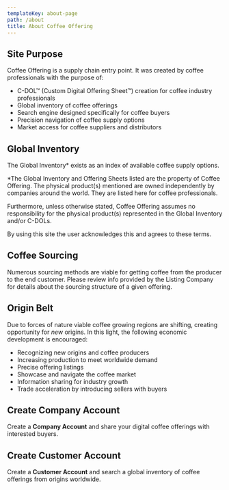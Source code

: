 ```yaml
---
templateKey: about-page
path: /about
title: About Coffee Offering
---
```

## Site Purpose

Coffee Offering is a supply chain entry point. It was created by coffee professionals with the purpose of:

* C-DOL™ (Custom Digital Offering Sheet™) creation for coffee industry professionals
* Global inventory of coffee offerings
* Search engine designed specifically for coffee buyers
* Precision navigation of coffee supply options
* Market access for coffee suppliers and distributors

## Global Inventory

The Global Inventory* exists as an index of available coffee supply options.

\*The Global Inventory and Offering Sheets listed are the property of Coffee Offering. The physical product(s) mentioned are owned independently by companies around the world. They are listed here for coffee professionals.

Furthermore, unless otherwise stated, Coffee Offering assumes no responsibility for the physical product(s) represented in the Global Inventory and/or C-DOLs.

By using this site the user acknowledges this and agrees to these terms.

## Coffee Sourcing

Numerous sourcing methods are viable for getting coffee from the producer to the end customer. Please review info provided by the Listing Company for details about the sourcing structure of a given offering.

## Origin Belt

Due to forces of nature viable coffee growing regions are shifting, creating opportunity for _new_ origins. In this light, the following economic development is encouraged:

* Recognizing new origins and coffee producers
* Increasing production to meet worldwide demand
* Precise offering listings
* Showcase and navigate the coffee market
* Information sharing for industry growth
* Trade acceleration by introducing sellers with buyers

## Create Company Account

Create a **Company Account** and share your digital coffee offerings with interested buyers.

## Create Customer Account

Create a **Customer Account** and search a global inventory of coffee offerings from origins worldwide.
